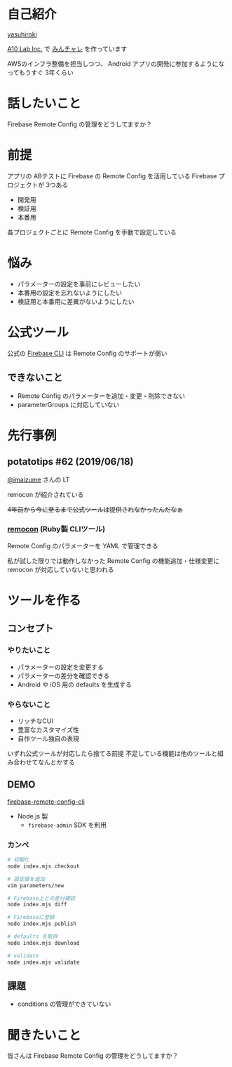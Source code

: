# 自己紹介

[yasuhiroki](https://twitter.com/duck_yasuhiroki)

[A10 Lab Inc.](https://a10lab.com/) で [みんチャレ](https://minchalle.com/) を作っています

AWSのインフラ整備を担当しつつ、 Android アプリの開発に参加するようになってもうすぐ 3年くらい

# 話したいこと

Firebase Remote Config の管理をどうしてますか？

# 前提

アプリの ABテストに Firebase の Remote Config を活用している
Firebase プロジェクトが 3つある

- 開発用
- 検証用
- 本番用

各プロジェクトごとに Remote Config を手動で設定している

# 悩み

- パラメーターの設定を事前にレビューしたい
- 本番用の設定を忘れないようにしたい
- 検証用と本番用に差異がないようにしたい

# 公式ツール

公式の [Firebase CLI](https://firebase.google.com/docs/cli?hl=ja) は Remote Config のサポートが弱い

## できないこと

- Remote Config のパラメーターを追加・変更・削除できない
- parameterGroups に対応していない

# 先行事例

## potatotips #62 (2019/06/18)

[@imaizume](https://twitter.com/imaizume) さんの LT

<script async class="speakerdeck-embed" data-id="0001b3482d524913b9109dc9a7a8de53" data-ratio="1.33333333333333" src="//speakerdeck.com/assets/embed.js"></script>

remocon が紹介されている

~~4年前から今に至るまで公式ツールは提供されなかったんだなぁ~~

### [remocon](https://github.com/jmatsu/remocon) (Ruby製 CLIツール)

Remote Config のパラメーターを YAML で管理できる

私が試した限りでは動作しなかった
Remote Config の機能追加・仕様変更に remocon が対応していないと思われる

# ツールを作る

## コンセプト

### やりたいこと

- パラメーターの設定を変更する
- パラメーターの差分を確認できる
- Android や iOS 用の defaults を生成する

### やらないこと

- リッチなCUI
- 豊富なカスタマイズ性
- 自作ツール独自の表現

いずれ公式ツールが対応したら捨てる前提
不足している機能は他のツールと組み合わせてなんとかする

## DEMO

[firebase-remote-config-cli](https://github.com/yasuhiroki/firebase-remote-config-cli)

- Node.js 製
  - `firebase-admin` SDK を利用
  
### カンペ

```bash
# 初期化
node index.mjs checkout

# 設定値を追加
vim parameters/new

# Firebase上との差分確認
node index.mjs diff

# Firebaseに登録
node index.mjs publish

# defaults を取得
node index.mjs download

# validate
node index.mjs validate
```

## 課題

- conditions の管理ができていない
  
# 聞きたいこと

皆さんは Firebase Remote Config の管理をどうしてますか？

